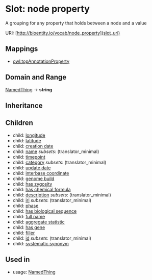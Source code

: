 # Slot: node property


A grouping for any property that holds between a node and a value

URI: [http://bioentity.io/vocab/node_property](slot_uri)
## Mappings

 * [owl:topAnnotationProperty](http://purl.obolibrary.org/obo/owl_topAnnotationProperty)
## Domain and Range

[NamedThing](NamedThing.md) -> **string**
## Inheritance

## Children

 *  child: [longitude](longitude.md)
 *  child: [latitude](latitude.md)
 *  child: [creation date](creation_date.md)
 *  child: [name](name.md) *subsets*: (translator_minimal)
 *  child: [timepoint](timepoint.md)
 *  child: [category](category.md) *subsets*: (translator_minimal)
 *  child: [update date](update_date.md)
 *  child: [interbase coordinate](interbase_coordinate.md)
 *  child: [genome build](genome_build.md)
 *  child: [has zygosity](has_zygosity.md)
 *  child: [has chemical formula](has_chemical_formula.md)
 *  child: [description](description.md) *subsets*: (translator_minimal)
 *  child: [iri](iri.md) *subsets*: (translator_minimal)
 *  child: [phase](phase.md)
 *  child: [has biological sequence](has_biological_sequence.md)
 *  child: [full name](full_name.md)
 *  child: [aggregate statistic](aggregate_statistic.md)
 *  child: [has gene](has_gene.md)
 *  child: [filler](filler.md)
 *  child: [id](id.md) *subsets*: (translator_minimal)
 *  child: [systematic synonym](systematic_synonym.md)
## Used in

 *  usage: [NamedThing](NamedThing.md)
